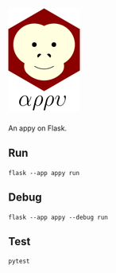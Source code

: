 # ![appy_title](https://github.com/trouchet/appy/blob/8c9923dc13b109b83d07a43d6810ebf7b150a2fb/images/appy_small.png)

An appy on Flask.

## Run

  `flask --app appy run`

## Debug

  `flask --app appy --debug run`

## Test

  `pytest`
